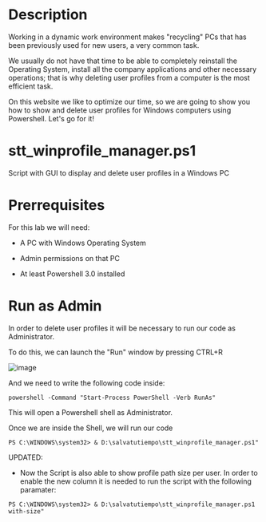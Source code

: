 # Description

Working in a dynamic work environment makes "recycling" PCs that has been
previously used for new users, a very common task.

We usually do not have that time to be able to completely reinstall the
Operating System, install all the company applications and other necessary
operations; that is why deleting user profiles from a computer is the most
efficient task.

On this website we like to optimize our time, so we are going to show you how to
show and delete user profiles for Windows computers using Powershell. Let's go
for it!

# stt_winprofile_manager.ps1

Script with GUI to display and delete user profiles in a Windows PC

# Prerrequisites

For this lab we will need:

-   A PC with Windows Operating System

-   Admin permissions on that PC

-   At least Powershell 3.0 installed



# Run as Admin

In order to delete user profiles it will be necessary to run our code as
Administrator.

To do this, we can launch the "Run" window by pressing CTRL+R

![image](https://user-images.githubusercontent.com/94779390/149981326-196701a1-9aab-4909-92fc-8944d6b4ac9b.png)

And we need to write the following code inside:

~~~~~~~~~~~~~~~~~~~~~~~~~~~~~~~~~~~~~~~~~~~~~~~~~~~~~~~~~~~~~~~~~~~~~~~~~~~~~~~~
powershell -Command "Start-Process PowerShell -Verb RunAs"
~~~~~~~~~~~~~~~~~~~~~~~~~~~~~~~~~~~~~~~~~~~~~~~~~~~~~~~~~~~~~~~~~~~~~~~~~~~~~~~~

This will open a Powershell shell as Administrator.

Once we are inside the Shell, we will run our code

~~~~~~~~~~~~~~~~~~~~~~~~~~~~~~~~~~~~~~~~~~~~~~~~~~~~~~~~~~~~~~~~~~~~~~~~~~~~~~~~
PS C:\WINDOWS\system32> & D:\salvatutiempo\stt_winprofile_manager.ps1"
~~~~~~~~~~~~~~~~~~~~~~~~~~~~~~~~~~~~~~~~~~~~~~~~~~~~~~~~~~~~~~~~~~~~~~~~~~~~~~~~

UPDATED:
- Now the Script is also able to show profile path size per user. In order to enable the new column it is needed to run the script with the following paramater:
~~~~~~~~~~~~~~~~~~~~~~~~~~~~~~~~~~~~~~~~~~~~~~~~~~~~~~~~~~~~~~~~~~~~~~~~~~~~~~~~
PS C:\WINDOWS\system32> & D:\salvatutiempo\stt_winprofile_manager.ps1 with-size"
~~~~~~~~~~~~~~~~~~~~~~~~~~~~~~~~~~~~~~~~~~~~~~~~~~~~~~~~~~~~~~~~~~~~~~~~~~~~~~~~
